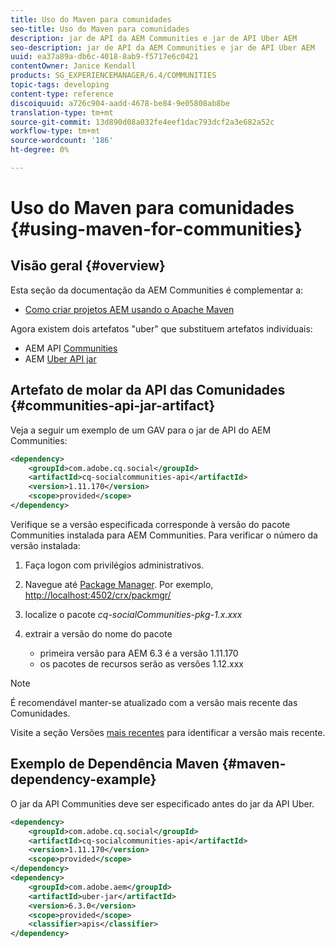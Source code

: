 ```yaml
---
title: Uso do Maven para comunidades
seo-title: Uso do Maven para comunidades
description: jar de API da AEM Communities e jar de API Uber AEM
seo-description: jar de API da AEM Communities e jar de API Uber AEM
uuid: ea37a89a-db6c-4018-8ab9-f5717e6c0421
contentOwner: Janice Kendall
products: SG_EXPERIENCEMANAGER/6.4/COMMUNITIES
topic-tags: developing
content-type: reference
discoiquuid: a726c904-aadd-4678-be84-9e05808ab8be
translation-type: tm+mt
source-git-commit: 13d890d08a032fe4eef1dac793dcf2a3e682a52c
workflow-type: tm+mt
source-wordcount: '186'
ht-degree: 0%

---
```



# Uso do Maven para comunidades {#using-maven-for-communities}

## Visão geral {#overview}

Esta seção da documentação da AEM Communities é complementar a:

* [Como criar projetos AEM usando o Apache Maven](../../help/sites-developing/ht-projects-maven.md)

Agora existem dois artefatos &quot;uber&quot; que substituem artefatos individuais:

* AEM API [Communities](#communities-api-jar-artifact)
* AEM [Uber API jar](../../help/sites-developing/ht-projects-maven.md#what-is-the-uberjar)

## Artefato de molar da API das Comunidades {#communities-api-jar-artifact}

Veja a seguir um exemplo de um GAV para o jar de API do AEM Communities:

```xml
<dependency>
    <groupId>com.adobe.cq.social</groupId>
    <artifactId>cq-socialcommunities-api</artifactId>
    <version>1.11.170</version>
    <scope>provided</scope>
</dependency>
```

Verifique se a versão especificada corresponde à versão do pacote Communities instalada para AEM Communities. Para verificar o número da versão instalada:

1. Faça logon com privilégios administrativos.
2. Navegue até [Package Manager](../../help/sites-administering/package-manager.md). Por exemplo, [http://localhost:4502/crx/packmgr/](http://localhost:4502/crx/packmgr/)

3. localize o pacote *cq-socialCommunities-pkg-1.x.xxx*
4. extrair a versão do nome do pacote
   * primeira versão para AEM 6.3 é a versão 1.11.170
   * os pacotes de recursos serão as versões 1.12.xxx

>[!NOTE]
>
>É recomendável manter-se atualizado com a versão mais recente das Comunidades.
>
>Visite a seção Versões [mais recentes](deploy-communities.md#latest-releases) para identificar a versão mais recente.

## Exemplo de Dependência Maven {#maven-dependency-example}

O jar da API Communities deve ser especificado antes do jar da API Uber.

```xml
<dependency>
    <groupId>com.adobe.cq.social</groupId>
    <artifactId>cq-socialcommunities-api</artifactId>
    <version>1.11.170</version>
    <scope>provided</scope>
</dependency>
<dependency>
    <groupId>com.adobe.aem</groupId>
    <artifactId>uber-jar</artifactId>
    <version>6.3.0</version>
    <scope>provided</scope>
    <classifier>apis</classifier>
</dependency>
```
